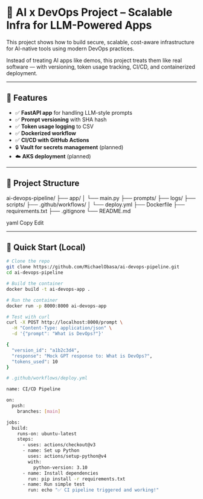 # 🧠 AI x DevOps Project – Scalable Infra for LLM-Powered Apps

This project shows how to build secure, scalable, cost-aware infrastructure for AI-native tools using modern DevOps practices.

Instead of treating AI apps like demos, this project treats them like real software — with versioning, token usage tracking, CI/CD, and containerized deployment.

---

## 🔧 Features

- ✅ **FastAPI app** for handling LLM-style prompts
- ✅ **Prompt versioning** with SHA hash
- ✅ **Token usage logging** to CSV
- ✅ **Dockerized workflow**
- ✅ **CI/CD with GitHub Actions**
- 🔒 **Vault for secrets management** (planned)
- ☁️ **AKS deployment** (planned)

---

## 📁 Project Structure

ai-devops-pipeline/
├── app/
│ └── main.py
├── prompts/
├── logs/
├── scripts/
├── .github/workflows/
│ └── deploy.yml
├── Dockerfile
├── requirements.txt
├── .gitignore
└── README.md

yaml
Copy
Edit


---

## 🚀 Quick Start (Local)

```bash
# Clone the repo
git clone https://github.com/MichaelObasa/ai-devops-pipeline.git
cd ai-devops-pipeline

# Build the container
docker build -t ai-devops-app .

# Run the container
docker run -p 8000:8000 ai-devops-app

# Test with curl
curl -X POST http://localhost:8000/prompt \
  -H "Content-Type: application/json" \
  -d '{"prompt": "What is DevOps?"}'

{
  "version_id": "a1b2c3d4",
  "response": "Mock GPT response to: What is DevOps?",
  "tokens_used": 10
}

# .github/workflows/deploy.yml

name: CI/CD Pipeline

on:
  push:
    branches: [main]

jobs:
  build:
    runs-on: ubuntu-latest
    steps:
      - uses: actions/checkout@v3
      - name: Set up Python
        uses: actions/setup-python@v4
        with:
          python-version: 3.10
      - name: Install dependencies
        run: pip install -r requirements.txt
      - name: Run simple test
        run: echo "✅ CI pipeline triggered and working!"

